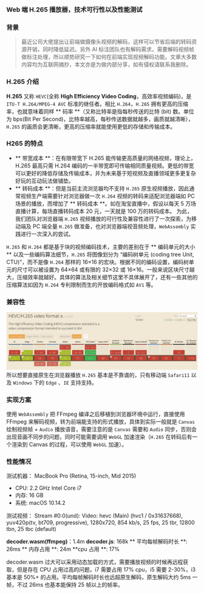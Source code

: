 ### Web 端 H.265 播放器，技术可行性以及性能测试
### 背景
> 最近公司大佬提出让前端做摄像头视频的解码，这样可以节省后端的转码资源开销，同时降低延迟。另外 AI 标注团队也有解码需求，需要解码视频帧做标注处理，所以顺势研究一下如何在前端实现视频解码功能。文章大多数内容均为互联网摘抄，本文亦是为做内部分享，如有侵权请联系我删除。  

### H.265 介绍
**H.265** 又称 `HEVC`(全称 **High Efficiency Video Coding**，高效率视频编码)，是 `ITU-T H.264/MPEG-4 AVC` 标准的继任者。相比 `H.264`，`H.265` 拥有更高的压缩率，也就意味着同样 ** 码率 **（又称比特率是指每秒传送的比特 (bit) 数。单位为 bps(Bit Per Second)，比特率越高，每秒传送数据就越多，画质就越清晰），`H.265` 的画质会更清晰，更高的压缩率就能使用更低的存储和传输成本。

### H265 的特点
* ** 带宽成本 **：在有限带宽下 H.265 能传输更高质量的网络视频，理论上，H.265 最高只需 H.264 编码的一半带宽即可传输相同质量视频。更低的带宽可以更好的降低存储及传输成本，并为未来基于短视频及直播领域更多更复杂好玩的互动玩法做铺垫。
* ** 转码成本 **：但是当前主流浏览器均不支持 `H.265` 原生视频播放，因此通常视频生产端需要针对浏览器做一次 `H.264` 视频的转码来适配浏览器端如 PC 场景的播放，而增加了 ** 转码成本 **。如在淘宝直播中，假设以每天 5 万场直播计算，每场直播转码成本 20 元，一天就是 100 万的转码成本。
为此，我们团队对浏览器端 `H.265` 视频播放的可行性及兼容性进行了一次探索，为移动端及 PC 端全量 `H.265` 做准备，也对浏览器端视音频处理，`WebAssembly` 实践进行一次深入的尝试。 


`H.265` 和 `H.264` 都是基于块的视频编码技术，主要的差别在于 ** 编码单元的大小 ** 以及一些编码算法细节，`H.265` 将图像划分为 “编码树单元 (coding tree Unit, CTU)”，而不是像 `H.264` 那样的 16×16 的宏块。根据不同的编码设置，编码树单元的尺寸可以被设置为 64×64 或有限的 32×32 或 16×16。一般来说区块尺寸越大，压缩效率就越好。具体的算法及相关细节这里不具体展开了，还有一些其他的压缩算法如因为 `H.264` 专利限制而生的开放编码格式如 `AV1` 等。

### 兼容性
![兼容性](https://raw.githubusercontent.com/jinzhuming/oss/master/uPic/EBbx4h.jpg)
所以想要直接原生在浏览器播放 `H.265` 基本是不靠谱的，只有移动端 `Safari11` 以及 `Windows` 下的 `Edge` 、`IE` 支持支持。

### 实现方案
使用 `WebAssembly` 把 FFmpeg 编译之后移植到浏览器环境中运行，直接使用 FFmpeg 来解码视频，转为前端能支持的形式播放，具体到实际一般就是 `Canvas` 绘制视频帧 + `Audio` 播放语音，需要注意的是 `Canvas` 需要和 `Audio` 同步，否则会出现音画不同步的问题，同时可能需要调用 `WebGL` 加速渲染（`H.265` 在转码后有一个渲染到 Canvas 的过程，可以使用 `WebGL` 加速）。


### 性能情况
测试机器：
MacBook Pro (Retina, 15-inch, Mid 2015)
* CPU: 2.2 GHz Intel Core i7
* 内存: 16 GB
* 系统: macOS 10.14.2

测试视频：
Stream #0:0(und): Video: hevc (Main) (hvc1 / 0x31637668), yuv420p(tv, bt709, progressive), 1280x720, 854 kb/s, 25 fps, 25 tbr, 12800 tbn, 25 tbc (default)

**decoder.wasm(ffmpeg)**：1.4m
**decoder.js**: 168k
** 平均每帧解码时长 **: 26ms
** 内存占用 **: 24m
**cpu 占用 **: 17%

decoder.wasm 过大可以采用动态加载的方式，需要播放视频的时候再远程获取，但是存在 CPU 占用过高的问题，i7 需要占用 17% cpu，i5 需要 2-30%，i3 基本是 50%+ 的占用。平均每帧解码时长也远超原生解码，原生解码大约 5ms 一帧，不过 26ms 也基本能保持 25 帧以上的帧率。





